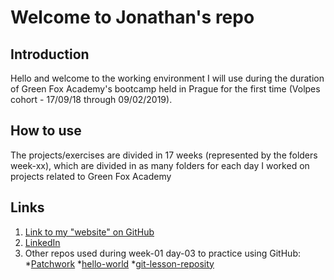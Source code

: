 # Welcome to Jonathan's repo

## Introduction

Hello and welcome to the working environment I will use during the duration of Green Fox Academy's bootcamp held in Prague for the first time (Volpes cohort - 17/09/18 through 09/02/2019).

## How to use

The projects/exercises are divided in 17 weeks (represented by the folders week-xx), which are divided in as many folders for each day I worked on projects related to Green Fox Academy

## Links

1. [Link to my "website" on GitHub](https://jonathan-bonnin.github.io/)
2. [LinkedIn](https://www.linkedin.com/in/jonathan-bonnin/)
3. Other repos used during week-01 day-03 to practice using GitHub:
    *[Patchwork](https://github.com/Jonathan-Bonnin/patchwork)
    *[hello-world](https://github.com/Jonathan-Bonnin/hello-world)
    *[git-lesson-reposity](https://github.com/Jonathan-Bonnin/git-lesson-repository)